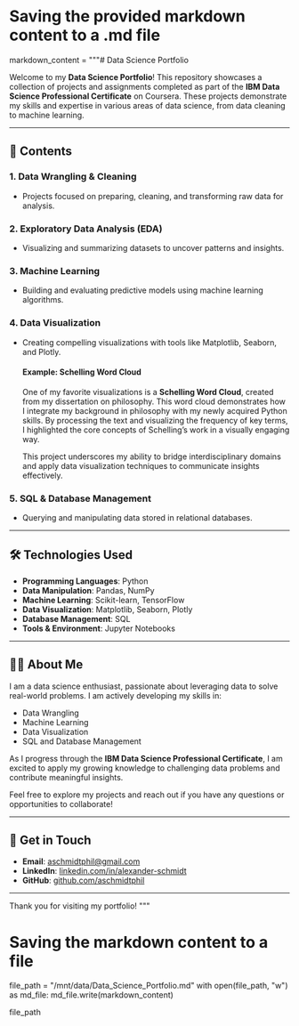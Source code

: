 # Saving the provided markdown content to a .md file

markdown_content = """# Data Science Portfolio

Welcome to my **Data Science Portfolio**! This repository showcases a collection of projects and assignments completed as part of the **IBM Data Science Professional Certificate** on Coursera. These projects demonstrate my skills and expertise in various areas of data science, from data cleaning to machine learning.

---

## 📂 Contents

### 1. **Data Wrangling & Cleaning**

- Projects focused on preparing, cleaning, and transforming raw data for analysis.

### 2. **Exploratory Data Analysis (EDA)**

- Visualizing and summarizing datasets to uncover patterns and insights.

### 3. **Machine Learning**

- Building and evaluating predictive models using machine learning algorithms.

### 4. **Data Visualization**

- Creating compelling visualizations with tools like Matplotlib, Seaborn, and Plotly.
  #### Example: **Schelling Word Cloud**
  One of my favorite visualizations is a **Schelling Word Cloud**, created from my dissertation on philosophy. This word cloud demonstrates how I integrate my background in philosophy with my newly acquired Python skills. By processing the text and visualizing the frequency of key terms, I highlighted the core concepts of Schelling’s work in a visually engaging way.



  This project underscores my ability to bridge interdisciplinary domains and apply data visualization techniques to communicate insights effectively.

### 5. **SQL & Database Management**

- Querying and manipulating data stored in relational databases.

---

## 🛠️ Technologies Used

- **Programming Languages**: Python
- **Data Manipulation**: Pandas, NumPy
- **Machine Learning**: Scikit-learn, TensorFlow
- **Data Visualization**: Matplotlib, Seaborn, Plotly
- **Database Management**: SQL
- **Tools & Environment**: Jupyter Notebooks

---

## 👩‍💻 About Me

I am a data science enthusiast, passionate about leveraging data to solve real-world problems. I am actively developing my skills in:

- Data Wrangling
- Machine Learning
- Data Visualization
- SQL and Database Management

As I progress through the **IBM Data Science Professional Certificate**, I am excited to apply my growing knowledge to challenging data problems and contribute meaningful insights.

Feel free to explore my projects and reach out if you have any questions or opportunities to collaborate!

---

## 📣 Get in Touch

- **Email**: [aschmidtphil@gmail.com](mailto:aschmidtphil@gmail.com)
- **LinkedIn**: [linkedin.com/in/alexander-schmidt](https://linkedin.com/in/alexander-schmidt)
- **GitHub**: [github.com/aschmidtphil](https://github.com/aschmidtphil)

---

Thank you for visiting my portfolio!
"""

# Saving the markdown content to a file
file_path = "/mnt/data/Data_Science_Portfolio.md"
with open(file_path, "w") as md_file:
    md_file.write(markdown_content)

file_path
